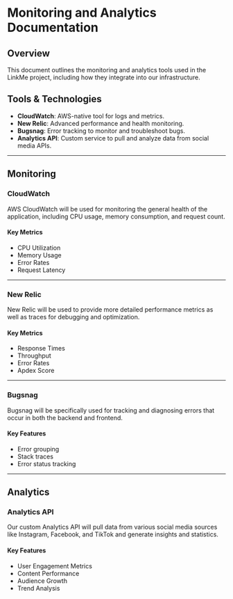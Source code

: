 # Monitoring and Analytics Documentation

## Overview

This document outlines the monitoring and analytics tools used in the LinkMe project, including how they integrate into our infrastructure.

## Tools & Technologies

- **CloudWatch**: AWS-native tool for logs and metrics.
- **New Relic**: Advanced performance and health monitoring.
- **Bugsnag**: Error tracking to monitor and troubleshoot bugs.
- **Analytics API**: Custom service to pull and analyze data from social media APIs.

---

## Monitoring

### CloudWatch

AWS CloudWatch will be used for monitoring the general health of the application, including CPU usage, memory consumption, and request count.

#### Key Metrics

- CPU Utilization
- Memory Usage
- Error Rates
- Request Latency

---

### New Relic

New Relic will be used to provide more detailed performance metrics as well as traces for debugging and optimization.

#### Key Metrics

- Response Times
- Throughput
- Error Rates
- Apdex Score

---

### Bugsnag

Bugsnag will be specifically used for tracking and diagnosing errors that occur in both the backend and frontend.

#### Key Features

- Error grouping
- Stack traces
- Error status tracking

---

## Analytics

### Analytics API

Our custom Analytics API will pull data from various social media sources like Instagram, Facebook, and TikTok and generate insights and statistics.

#### Key Features

- User Engagement Metrics
- Content Performance
- Audience Growth
- Trend Analysis